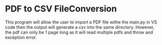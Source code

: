 # PDF to CSV FileConversion
This program will allow the user to import a PDF file withe the main.py in VS code then the output will generate a csv into the same directory. However, the pdf can only be 1 page long as it will read multiple pdfs and throw and exception error.
